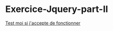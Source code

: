 # Exercice-Jquery-part-II


<a href="https://htmlpreview.github.io/?https://github.com/TheilCamille/Exercice-Jquery-part-II/blob/master/index.html">Test moi si j'accepte de fonctionner</a>
